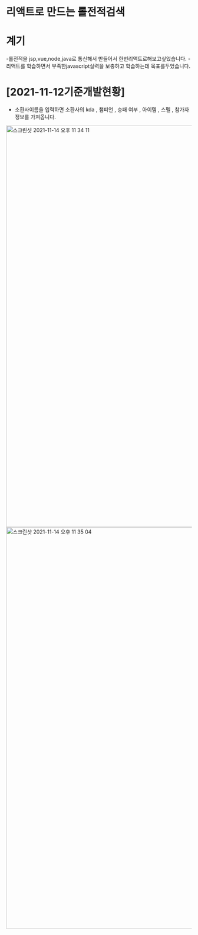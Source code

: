 # 리액트로 만드는 롤전적검색 

# 계기
-롤전적을 jsp,vue,node,java로 통신해서 만들어서 한번리액트로해보고싶었습니다.
-리액트를 학습하면서 부족한javascript실력을 보충하고 학습하는데 목표를두었습니다.

# [2021-11-12기준개발현황]
- 소환사이름을 입력하면 소환사의 kda , 챔피언 , 승패 여부 , 아이템 , 스펠 , 참가자 정보를 가져옵니다.

<img width="1090" alt="스크린샷 2021-11-14 오후 11 34 11" src="https://user-images.githubusercontent.com/69393030/141685636-e77c0d35-137d-48f7-8f46-37c263552569.png">
<img width="1090" alt="스크린샷 2021-11-14 오후 11 35 04" src="https://user-images.githubusercontent.com/69393030/141685664-6337fa02-d6ef-4252-95b6-f588b0716f0d.png">
